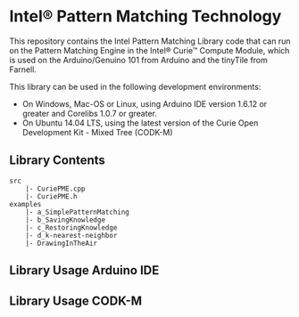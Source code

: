 # Intel® Pattern Matching Technology

This repository contains the Intel Pattern Matching Library code that can run on the Pattern Matching Engine in the Intel® Curie™ Compute Module, which is used on the Arduino/Genuino 101 from Arduino and the tinyTile from Farnell.

This library can be used in the following development environments:

* On Windows, Mac-OS or Linux, using Arduino IDE version 1.6.12 or greater and Corelibs 1.0.7 or greater.
* On Ubuntu 14.04 LTS, using the latest version of the Curie Open Development Kit - Mixed Tree (CODK-M)

## Library Contents
```
src
    |- CuriePME.cpp
    |- CuriePME.h
examples
    |- a_SimplePatternMatching
    |- b_SavingKnowledge
    |- c_RestoringKnowledge
    |- d_k-nearest-neighbor
    |- DrawingInTheAir 
```

## Library Usage Arduino IDE




## Library Usage CODK-M

